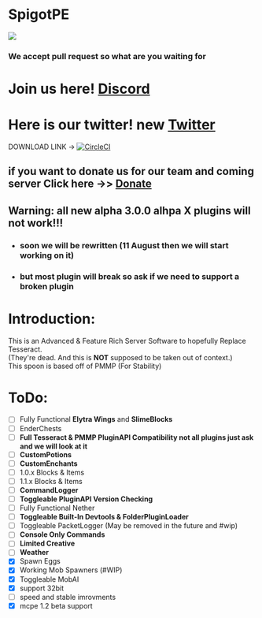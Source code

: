 # SpigotPE
<img src="https://github.com/caspervanneck/spigotpe/blob/master/spigotpe.png">

### We accept pull request so what are you waiting for

# Join us here! [Discord](https://discord.gg/PwVGfng)

# Here is our twitter! new [Twitter](https://mobile.twitter.com/Spigot_PE)
DOWNLOAD LINK -> [![CircleCI](https://circleci.com/gh/SpigotPE-Team/SpigotPE.svg?style=svg)](https://circleci.com/gh/SpigotPE-Team/SpigotPE)

## if you want to donate us for our team and coming server Click here ->> [Donate]( https://www.patreon.com/bePatron?c=1072120&rid=1895525)

## Warning: all new alpha 3.0.0 alhpa X plugins will not work!!!

- ### soon we will be rewritten (11 August then we will start working on it)
- ### but most plugin will break so ask if we need to support a broken plugin

# Introduction:
This is an Advanced & Feature Rich Server Software to hopefully Replace Tesseract.  
(They're dead. And this is **NOT** supposed to be taken out of context.)  
This spoon is based off of PMMP (For Stability)  

# ToDo:
- [ ] Fully Functional **Elytra Wings** and **SlimeBlocks**
- [ ] EnderChests
- [ ] **Full Tesseract & PMMP PluginAPI Compatibility not all plugins just ask and we will look at it**
- [ ] **CustomPotions**
- [ ] **CustomEnchants**
- [ ] 1.0.x Blocks & Items
- [ ] 1.1.x Blocks & Items
- [ ] **CommandLogger**
- [ ] **Toggleable PluginAPI Version Checking**
- [ ] Fully Functional Nether
- [ ] **Toggleable Built-In Devtools & FolderPluginLoader**
- [ ] Toggleable PacketLogger (May be removed in the future and #wip)
- [ ] **Console Only Commands**
- [ ] **Limited Creative**
- [ ] **Weather**  
- [X] Spawn Eggs
- [X] Working Mob Spawners (#WIP)
- [X] Toggleable MobAI
- [X] support 32bit
- [ ]  speed and stable imrovments
- [X] mcpe 1.2 beta support
